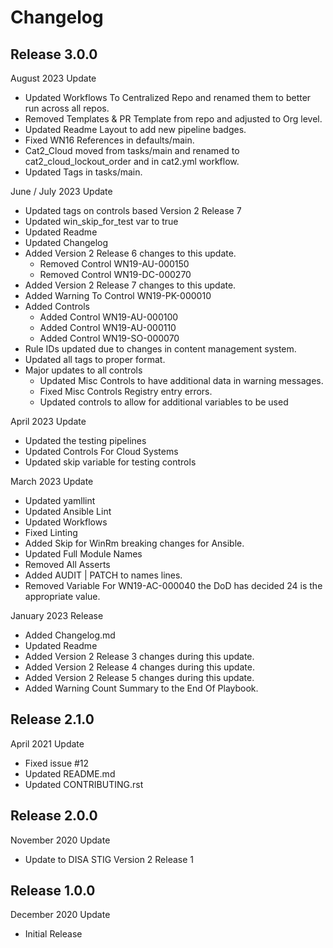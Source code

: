 # Changelog

## Release 3.0.0

August 2023 Update
  - Updated Workflows To Centralized Repo and renamed them to better run across all repos.
  - Removed Templates & PR Template from repo and adjusted to Org level.
  - Updated Readme Layout to add new pipeline badges.
  - Fixed WN16 References in defaults/main.
  - Cat2_Cloud moved from tasks/main and renamed to cat2_cloud_lockout_order and in cat2.yml workflow.
  - Updated Tags in tasks/main.

June / July 2023 Update
  - Updated tags on controls based Version 2 Release 7
  - Updated win_skip_for_test var to true
  - Updated Readme
  - Updated Changelog
  - Added Version 2 Release 6 changes to this update.
    - Removed Control WN19-AU-000150
    - Removed Control WN19-DC-000270
  - Added Version 2 Release 7 changes to this update.
  - Added Warning To Control WN19-PK-000010
  - Added Controls
    - Added Control WN19-AU-000100
    - Added Control WN19-AU-000110
    - Added Control WN19-SO-000070
  - Rule IDs updated due to changes in content management system.
  - Updated all tags to proper format.
  - Major updates to all controls
    - Updated Misc Controls to have additional data in warning messages.
    - Fixed Misc Controls Registry entry errors.
    - Updated controls to allow for additional variables to be used

April 2023 Update
  - Updated the testing pipelines
  - Updated Controls For Cloud Systems
  - Updated skip variable for testing controls

March 2023 Update
  - Updated yamllint
  - Updated Ansible Lint
  - Updated Workflows
  - Fixed Linting
  - Added Skip for WinRm breaking changes for Ansible.
  - Updated Full Module Names
  - Removed All Asserts
  - Added AUDIT | PATCH to names lines.
  - Removed Variable For WN19-AC-000040 the DoD has decided 24 is the appropriate value.

January 2023 Release
  - Added Changelog.md
  - Updated Readme
  - Added Version 2 Release 3 changes during this update.
  - Added Version 2 Release 4 changes during this update.
  - Added Version 2 Release 5 changes during this update.
  - Added Warning Count Summary to the End Of Playbook.

## Release 2.1.0

April 2021 Update
  - Fixed issue #12
  - Updated README.md
  - Updated CONTRIBUTING.rst

## Release 2.0.0

November 2020 Update
  - Update to DISA STIG Version 2 Release 1

## Release 1.0.0

December 2020 Update
  - Initial Release
